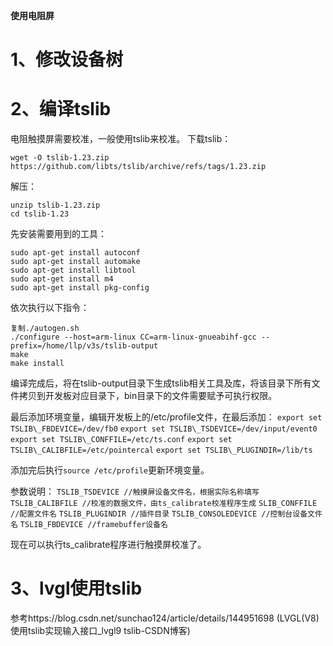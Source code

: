 **使用电阻屏**

# 1、修改设备树

# 2、编译tslib

电阻触摸屏需要校准，一般使用tslib来校准。
下载tslib：

```
wget -O tslib-1.23.zip https://github.com/libts/tslib/archive/refs/tags/1.23.zip
```

解压：

```
unzip tslib-1.23.zip
cd tslib-1.23
```

先安装需要用到的工具：

```
sudo apt-get install autoconf
sudo apt-get install automake
sudo apt-get install libtool
sudo apt-get install m4
sudo apt-get install pkg-config
```

依次执行以下指令：

```
复制./autogen.sh
./configure --host=arm-linux CC=arm-linux-gnueabihf-gcc --prefix=/home/llp/v3s/tslib-output
make
make install
```

编译完成后，将在tslib-output目录下生成tslib相关工具及库，将该目录下所有文件拷贝到开发板对应目录下，bin目录下的文件需要赋予可执行权限。

最后添加环境变量，编辑开发板上的/etc/profile文件，在最后添加：
`export set TSLIB\_FBDEVICE=/dev/fb0`
`export set TSLIB\_TSDEVICE=/dev/input/event0`
`export set TSLIB\_CONFFILE=/etc/ts.conf`
`export set TSLIB\_CALIBFILE=/etc/pointercal`
`export set TSLIB\_PLUGINDIR=/lib/ts`

添加完后执行`source /etc/profile`更新环境变量。

参数说明：
`TSLIB_TSDEVICE //触摸屏设备文件名，根据实际名称填写`
`TSLIB_CALIBFILE //校准的数据文件，由ts_calibrate校准程序生成`
`SLIB_CONFFILE //配置文件名`
`TSLIB_PLUGINDIR //插件目录`
`TSLIB_CONSOLEDEVICE //控制台设备文件名`
`TSLIB_FBDEVICE //framebuffer设备名`

现在可以执行ts_calibrate程序进行触摸屏校准了。

# 3、lvgl使用tslib

参考https://blog.csdn.net/sunchao124/article/details/144951698 (LVGL(V8)使用tslib实现输入接口_lvgl9 tslib-CSDN博客)